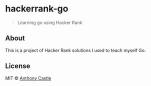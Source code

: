 # hackerrank-go

> Learning go using Hacker Rank

## About

This is a project of Hacker Rank solutions I used to teach myself Go.

## License

MIT © [Anthony Castle](http://github.com/mrajo)